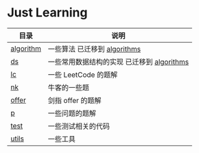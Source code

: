 
# Just Learning
| 目录  | 说明|
| ---------- | -----------|
| [algorithm](https://github.com/lw33/something/tree/master/src/main/java/lw/learn/algorithm)   | 一些算法 已迁移到 [algorithms](https://github.com/lw33/algorithms)
| [ds](https://github.com/lw33/something/tree/master/src/main/java/lw/learn/ds) | 一些常用数据结构的实现 已迁移到 [algorithms](https://github.com/lw33/algorithms)|
| [lc](https://github.com/lw33/something/tree/master/src/main/java/lw/learn/lc) | 一些 LeetCode 的题解| 
| [nk](https://github.com/lw33/something/tree/master/src/main/java/lw/learn/nk) | 牛客的一些题 | 
| [offer](https://github.com/lw33/something/tree/master/src/main/java/lw/learn/offer) | 剑指 offer 的题解| 
| [p](https://github.com/lw33/something/tree/master/src/main/java/lw/learn/p) | 一些问题的题解| 
| [test](https://github.com/lw33/something/tree/master/src/main/java/lw/learn/test) | 一些测试相关的代码| 
| [utils](https://github.com/lw33/something/tree/master/src/main/java/lw/learn/utils) | 一些工具| 

